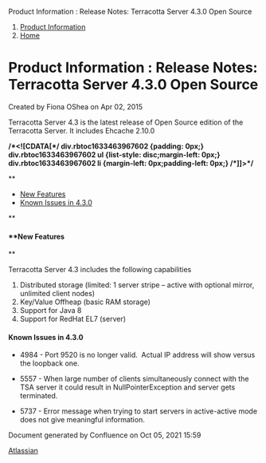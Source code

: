 Product Information : Release Notes: Terracotta Server 4.3.0 Open Source  

1.  [Product Information](index)
2.  [Home](Home)

Product Information : Release Notes: Terracotta Server 4.3.0 Open Source
========================================================================

Created by Fiona OShea on Apr 02, 2015

Terracotta Server 4.3 is the latest release of Open Source edition of the Terracotta Server. It includes Ehcache 2.10.0

**/\*<!\[CDATA\[\*/ div.rbtoc1633463967602 {padding: 0px;} div.rbtoc1633463967602 ul {list-style: disc;margin-left: 0px;} div.rbtoc1633463967602 li {margin-left: 0px;padding-left: 0px;} /\*\]\]>\*/**

**

*   [New Features](#ReleaseNotes:TerracottaServer4.3.0OpenSource-NewFeatures)
*   [Known Issues in 4.3.0](#ReleaseNotes:TerracottaServer4.3.0OpenSource-KnownIssuesin4.3.0)

**

#### **New Features  
**

Terracotta Server 4.3 includes the following capabilities

1.  Distributed storage (limited: 1 server stripe – active with optional mirror, unlimited client nodes)
2.  Key/Value Offheap (basic RAM storage)
3.  Support for Java 8
4.  Support for RedHat EL7 (server)  
    

#### Known Issues in 4.3.0

*   4984 - Port 9520 is no longer valid.  Actual IP address will show versus the loopback one.
    
*   5557 - When large number of clients simultaneously connect with the TSA server it could result in NullPointerException and server gets terminated.
    
*   5737 - Error message when trying to start servers in active-active mode does not give meaningful information.  
      
    

Document generated by Confluence on Oct 05, 2021 15:59

[Atlassian](http://www.atlassian.com/)